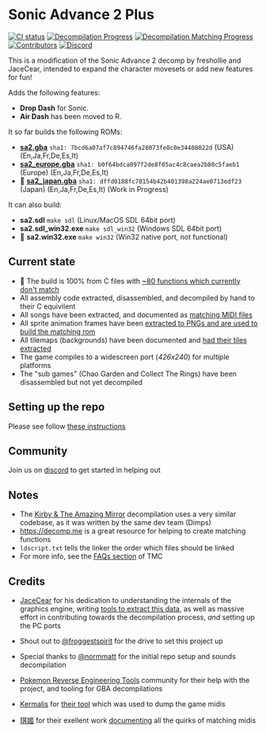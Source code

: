 # Sonic Advance 2 Plus
[![CI status][ci-badge]][ci-status-link] [![Decompilation Progress][progress-badge]][progress-link] [![Decompilation Matching Progress][matching-progress-badge]][matching-progress-link] [![Contributors][contributors-badge]][contributors-link] [![Discord][discord-badge]][discord-link]

[ci-status-link]: https://github.com/SAT-R/sa2/actions/workflows/build.yml
[ci-badge]: https://github.com/SAT-R/sa2/actions/workflows/build.yml/badge.svg

[progress-link]: https://github.com/SAT-R/sa2
[progress-badge]: https://img.shields.io/endpoint?url=https://sat-r.github.io/sa2/reports/progress-sa2-shield.json

[matching-progress-link]: https://github.com/SAT-R/sa2
[matching-progress-badge]: https://img.shields.io/endpoint?url=https://sat-r.github.io/sa2/reports/progress-sa2-shield-matching.json

[contributors-link]: https://github.com/SAT-R/sa2/graphs/contributors
[contributors-badge]: https://img.shields.io/github/contributors/SAT-R/sa2

[discord-badge]: https://img.shields.io/discord/1052347299457671200
[discord-link]: https://discord.gg/vZTvVH3gA9

This is a modification of the Sonic Advance 2 decomp by freshollie and JaceCear, intended to expand the character movesets or add new features for fun!

Adds the following features:
- **Drop Dash** for Sonic.
- **Air Dash** has been moved to R.

It so far builds the following ROMs:
* [**sa2.gba**](https://datomatic.no-intro.org/index.php?page=show_record&s=23&n=0890) `sha1: 7bcd6a07af7c894746fa28073fe0c0e34408022d` (USA) (En,Ja,Fr,De,Es,It)
* [**sa2_europe.gba**](https://datomatic.no-intro.org/index.php?page=show_record&s=23&n=0900) `sha1: b0f64bdca097f2de8f05ac4c8caea2b80c5faeb1` (Europe) (En,Ja,Fr,De,Es,It)
* :construction: [**sa2_japan.gba**](https://datomatic.no-intro.org/index.php?page=show_record&s=23&n=0799) `sha1: dffd0188fc78154b42b401398a224ae0713edf23` (Japan) (En,Ja,Fr,De,Es,It) (Work in Progress)

It can also build:
* **sa2.sdl** `make sdl` (Linux/MacOS SDL 64bit port)
* **sa2.sdl_win32.exe** `make sdl_win32` (Windows SDL 64bit port)
* :construction: **sa2.win32.exe** `make win32` (Win32 native port, not functional)

## Current state

- :tada: The build is 100% from C files with [~80 functions which currently don't match](./asm/non_matching)
- All assembly code extracted, disassembled, and decompiled by hand to their C equivilent
- All songs have been extracted, and documented as [matching MIDI files](./sound/songs/midi)
- All sprite animation frames have been [extracted to PNGs and are used to build the matching rom](./graphics/obj_tiles)
- All tilemaps (backgrounds) have been documented and [had their tiles extracted](./data/tilemaps)
- The game compiles to a widescreen port (*426x240*) for multiple platforms
- The "sub games" (Chao Garden and Collect The Rings) have been disassembled but not yet decompiled

## Setting up the repo

Please see follow [these instructions](./INSTALL.md)

## Community

Join us on [discord](https://discord.gg/vZTvVH3gA9) to get started in helping out

## Notes

- The [Kirby & The Amazing Mirror](https://github.com/jiangzhengwenjz/katam/) decompilation uses a very similar codebase, as it was written by the same dev team (Dimps)
- https://decomp.me is a great resource for helping to create matching functions
- `ldscript.txt` tells the linker the order which files should be linked
- For more info, see the [FAQs section](https://zelda64.dev/games/tmc) of TMC

## Credits

- [JaceCear](https://github.com/JaceCear) for his dedication to understanding the internals of the graphics engine, writing [tools to extract this data](https://github.com/JaceCear/SA-Trilogy-Animation-Exporter), as well as massive effort in contributing towards the decompilation process, *and* setting up the PC ports
- Shout out to [@froggestspirit](https://github.com/froggestspirit) for the drive to set this project up
- Special thanks to [@normmatt](https://github.com/normmatt) for the initial repo setup and sounds decompilation

- [Pokemon Reverse Engineering Tools](https://github.com/pret) community for their help with the project, and tooling for GBA decompilations
- [Kermalis](https://github.com/Kermalis) for [their tool](https://github.com/Kermalis/VGMusicStudio) which was used to dump the game midis
- [琪姬](https://github.com/laqieer) for their exellent work [documenting](https://github.com/FireEmblemUniverse/fireemblem8u/pull/137) all the quirks of matching midis
